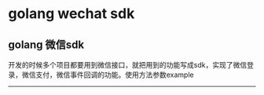 # golang wechat sdk
golang 微信sdk
---
开发的时候多个项目都要用到微信接口，就把用到的功能写成sdk，实现了微信登录，微信支付，微信事件回调的功能。使用方法参数example


---
